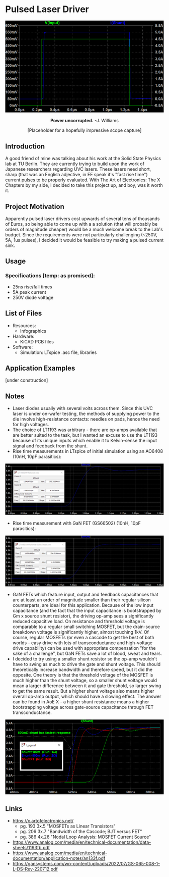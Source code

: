 # Pulsed Laser Driver

<p align="center">
    <img src="https://github.com/NNNILabs/Pulsed-Laser-Driver/blob/main/Resources/Output.png">
</p>

<p align="center">
    <b>Power uncorrupted.</b> -J. Williams
</p>

<p align="center">
[Placeholder for a hopefully impressive scope capture]
</p>

## Introduction
A good friend of mine was talking about his work at the Solid State Physics lab at TU Berlin. They are currently trying to build upon the work of Japanese researchers regarding UVC lasers. These lasers need short, sharp (that was an English adjective, in EE speak it's "fast rise time") current pulses to be properly evaluated. With The Art of Electronics: The X Chapters by my side, I decided to take this project up, and boy, was it worth it. 
## Project Motivation
Apparently pulsed laser drivers cost upwards of several tens of thousands of Euros, so being able to come up with a a solution (that will probably be orders of magnitude cheaper) would be a much welcome break to the Lab's budget. Since the requirements were not particularly challenging (~250V, 5A, 1us pulses), I decided it would be feasible to try making a pulsed current sink.
## Usage
### Specifications [temp: as promised]:
- 25ns rise/fall times
- 5A peak current
- 250V diode voltage
## List of Files
- Resources: 
  - Infographics
- Hardware: 
  - KiCAD PCB files
- Software:
  - Simulation: LTspice .asc file, libraries
## Application Examples
[under construction]
## Notes
- Laser diodes usually with several volts across them. Since this UVC laser is under on-wafer testing, the methods of supplying power to the die involve high-resistance contacts: needles on pads, hence the need for high voltages.
- The choice of LT1193 was arbitrary - there are op-amps available that are better suited to the task, but I wanted an excuse to use the LT1193 because of its unique inputs which enable it to Kelvin-sense the input signal and feedback from the shunt. 
- Rise time measurements in LTspice of initial simulation using an AO6408 (10nH, 10pF parasitics):

<p align="center">
    <img src="https://github.com/NNNILabs/Pulsed-Laser-Driver/blob/main/Resources/risetime.PNG">
</p>

- Rise time measurement with GaN FET (GS66502) (10nH, 10pF parasitics):

<p align="center">
    <img src="https://github.com/NNNILabs/Pulsed-Laser-Driver/blob/main/Resources/risetime2.png">
</p>

- GaN FETs which feature input, output and feedback capacitances that are at least an order of magnitude smaller than their regular silicon counterparts, are ideal for this application. Because of the low input capacitance (and the fact that the input capacitance is bootstrapped by Gm x source shunt resistor), the driving op-amp sees a significantly reduced capacitive load. On resistance and threshold voltage is comparable to a regular small switching MOSFET, but the drain-source breakdown voltage is significantly higher, almost touching 1kV. Of course, regular MOSFETs (or even a cascode to get the best of both worlds - easy drive with lots of transconductance and high-voltage drive capability) can be used with appropriate compensation "for the sake of a challenge", but GaN FETs save a lot of blood, sweat and tears.
- I decided to try using a smaller shunt resistor so the op-amp wouldn't have to swing as much to drive the gate and shunt voltage. This should theoretically increase bandwidth and therefore speed, but it did the opposite. One theory is that the threshold voltage of the MOSFET is much higher than the shunt voltage, so a smaller shunt voltage would mean a larger difference between it and gate threshold, so larger swing to get the same result. But a higher shunt voltage also means higher overall op-amp output, which should have a slowing effect. The answer can be found in AoE X - a higher shunt resistance means a higher bootstrapping voltage across gate-source capacitance through FET transconductance. 

<p align="center">
    <img src="https://github.com/NNNILabs/Pulsed-Laser-Driver/blob/main/Resources/risetime3.PNG">
</p>

## Links
- https://x.artofelectronics.net/
  - pg. 193 3x.5 "MOSFETs as Linear Transistors"
  - pg. 206 3x.7 "Bandwidth of the Cascode; BJT versus FET"
  - pg. 386 4x.26 "Nodal Loop Analysis: MOSFET Current Source"
- https://www.analog.com/media/en/technical-documentation/data-sheets/1193fb.pdf
- https://www.analog.com/media/en/technical-documentation/application-notes/an133f.pdf
- https://gansystems.com/wp-content/uploads/2022/07/GS-065-008-1-L-DS-Rev-220712.pdf
